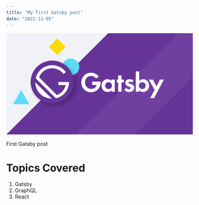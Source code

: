 ```yaml
---
title: "My first Gatsby post"
date: "2021-11-05"
---
```


![Gatsby](./gatsby.png)

First Gatsby post

# Topics Covered

1. Gatsby
2. GraphQL
3. React

